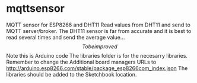 # mqttsensor
MQTT sensor for ESP8266 and DHT11
Read values from DHT11 and send to MQTT server/broker. 
The DHT11 sensor is far from accurate and it is best to read several times and send the average value...
$$To be improved$$
Note this is Arduino code
The libraries folder is for the necesarry libraries. 
Remember to change the Additional board managers URLs to http://arduino.esp8266.com/stable/package_esp8266com_index.json
The libraries should be added to the Sketchbook location.

